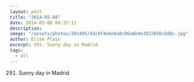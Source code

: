 ```yaml
---
layout: post
title: "2014-05-08"
date: 2014-05-08 04:37:11
description: 
image: "/assets/photos/201405/43c8f4e6e8a8c96a8b4e3022056c8d8c.jpg"
author: Elise Plain
excerpt: 291. Sunny day in Madrid
tags: 
  - all
---
```


291. Sunny day in Madrid
<p></p>
